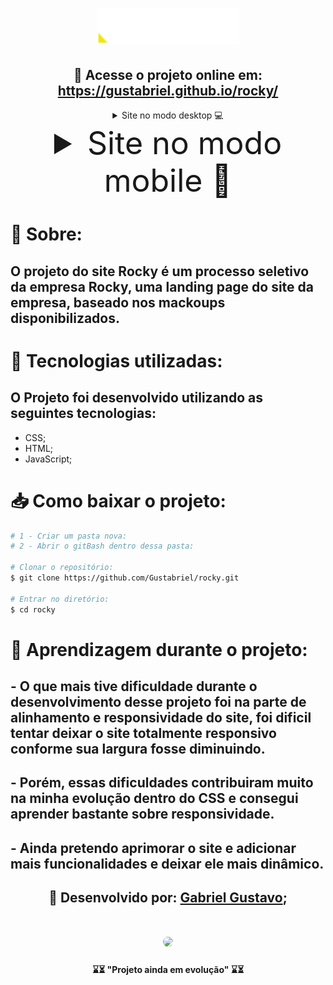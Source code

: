 <h1 align="center">
<img src="./assets/imagens/web/logo.png">
</h1>


<h2 align="center"> 📎 Acesse o projeto online em: 
<a href="https://gustabriel.github.io/rocky/">https://gustabriel.github.io/rocky/</a> </h2>

<details close>
  <summary align="center"> 
  Site no modo desktop 💻
  </summary>
   <h1 style="margin: auto">
   <img src="./assets/imagens/rdme/captura-da-page-completa.png">
   </h1>
</details>

<details close>
  <summary style="text-align: center; font-size:50px;"> 
  Site no modo mobile  📱
  </summary>
   <h1 style="margin: auto">
   <img src="./assets/imagens/rdme/captura-site(iPhone 6_7_8).png">
   </h1>
</details>



# 📝 Sobre:
## O projeto do site **Rocky** é um processo seletivo da **empresa** Rocky, uma landing page do site da empresa, baseado nos mackoups disponibilizados.
# 💾 Tecnologias utilizadas:
## O Projeto foi desenvolvido utilizando as seguintes tecnologias:

- CSS;
- HTML;
- JavaScript;
# 📥 Como baixar o projeto:


``` bash
# 1 - Criar um pasta nova:
# 2 - Abrir o gitBash dentro dessa pasta:

# Clonar o repositório:
$ git clone https://github.com/Gustabriel/rocky.git

# Entrar no diretório:
$ cd rocky
```


# 🥇 Aprendizagem durante o projeto:
## - O que mais tive dificuldade durante o desenvolvimento desse projeto foi na parte de alinhamento e responsividade do site, foi dificil tentar deixar o site totalmente responsivo conforme sua largura fosse diminuindo. </br> 
## - Porém, essas dificuldades contribuiram muito na minha evolução dentro do CSS e consegui aprender bastante sobre responsividade. </br> 
## - Ainda pretendo aprimorar o site e adicionar mais funcionalidades e deixar ele mais dinâmico. </br> 


<h2 align="center"> 📌 Desenvolvido por: <a href="https://www.linkedin.com/in/gabriel-gustavo31/">Gabriel Gustavo</a>;
</h2>
<h1 align="center"><img  style="width: 120px; border-radius: 60px; margin: auto;"src="https://scontent.fcgh19-1.fna.fbcdn.net/v/t1.6435-9/242104970_4636518183049570_4631445140627545675_n.jpg?_nc_cat=101&ccb=1-5&_nc_sid=09cbfe&_nc_eui2=AeGdjIWl0FDbQ0Grx-3wQJS9gdlskFobCtKB2WyQWhsK0ptvpMDC7TASPC3D3SWHpl2svblOWoKq896Qbih9UqbS&_nc_ohc=P-zBD9SjFUcAX-pc55a&_nc_ht=scontent.fcgh19-1.fna&oh=54841083701870da4b478aa9e613e402&oe=618985EA"></h1>



<h4 align="center"> ⌛⏳ "Projeto ainda em evolução" ⌛⏳ </h4>


